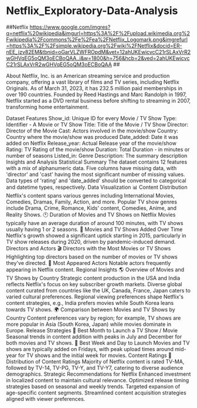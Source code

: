 # Netflix_Exploratory-Data-Analysis
##Netflix 
https://www.google.com/imgres?q=netflix%20wikipedia&imgurl=https%3A%2F%2Fupload.wikimedia.org%2Fwikipedia%2Fcommons%2Fe%2Fea%2FNetflix_Logomark.png&imgrefurl=https%3A%2F%2Fsimple.wikipedia.org%2Fwiki%2FNetflix&docid=ER-nEE_jzv82EM&tbnid=oGarVLZWFROpdM&vet=12ahUKEwicvcC21rSLAxVrR2wGHVqEG5oQM3oECBoQAA..i&w=1800&h=756&hcb=2&ved=2ahUKEwicvcC21rSLAxVrR2wGHVqEG5oQM3oECBoQAA ##


About
Netflix, Inc. is an American streaming service and production company, offering a vast library of films and TV series, including Netflix Originals. As of March 31, 2023, it has 232.5 million paid memberships in over 190 countries. Founded by Reed Hastings and Marc Randolph in 1997, Netflix started as a DVD rental business before shifting to streaming in 2007, transforming home entertainment.

Dataset Features
Show_id: Unique ID for every Movie / TV Show
Type: Identifier - A Movie or TV Show
Title: Title of the Movie / TV Show
Director: Director of the Movie
Cast: Actors involved in the movie/show
Country: Country where the movie/show was produced
Date_added: Date it was added on Netflix
Release_year: Actual Release year of the movie/show
Rating: TV Rating of the movie/show
Duration: Total Duration - in minutes or number of seasons
Listed_in: Genre
Description: The summary description
Insights and Analysis
Statistical Summary
The dataset contains 12 features with a mix of alphanumeric data.
Five columns have missing data, with 'director' and 'cast' having the most significant number of missing values.
Data types of 'rating' and 'date_added' should be converted to categorical and datetime types, respectively.
Data Visualization
📊 Content Distribution
Netflix's content spans various genres including International Movies, Comedies, Dramas, Family, Action, and more.
Popular TV show genres include Drama, Crime, Romance, Kids' content, Comedies, Anime, and Reality Shows.
🕚 Duration of Movies and TV Shows on Netflix
Movies typically have an average duration of around 100 minutes, with TV shows usually having 1 or 2 seasons.
📅 Movies and TV Shows Added Over Time
Netflix's growth showed a significant uptick starting in 2015, particularly in TV show releases during 2020, driven by pandemic-induced demand.
Directors and Actors
🎬 Directors with the Most Movies or TV Shows
Highlighting top directors based on the number of movies or TV shows they've directed.
🕺 Most Appeared Actors
Notable actors frequently appearing in Netflix content.
Regional Insights
🌎 Overview of Movies and TV Shows by Country
Strategic content production in the USA and India reflects Netflix's focus on key subscriber growth markets.
Diverse global content curated from countries like the UK, Canada, France, Japan caters to varied cultural preferences.
Regional viewing preferences shape Netflix's content strategies, e.g., India prefers movies while South Korea leans towards TV shows.
🌍 Comparison between Movies and TV Shows by Country
Content preferences vary by region; for example, TV shows are more popular in Asia (South Korea, Japan) while movies dominate in Europe.
Release Strategies
📅 Best Month to Launch a TV Show / Movie
Seasonal trends in content addition with peaks in July and December for both movies and TV shows.
📆 Best Week and Day to Launch
Movies and TV shows are typically added on Fridays, with peak upload times around mid-year for TV shows and the initial week for movies.
Content Ratings
🍿 Distribution of Content Ratings
Majority of Netflix content is rated TV-MA, followed by TV-14, TV-PG, TV-Y, and TV-Y7, catering to diverse audience demographics.
Strategic Recommendations for Netflix
Enhanced investment in localized content to maintain cultural relevance.
Optimized release timing strategies based on seasonal and weekly trends.
Targeted expansion of age-specific content segments.
Streamlined content acquisition strategies aligned with viewer preferences.
